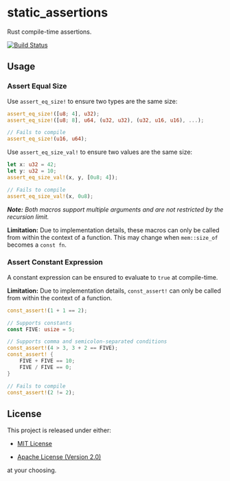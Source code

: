 # static_assertions

Rust compile-time assertions.

[![Build Status](https://travis-ci.org/nvzqz/static-assertions-rs.svg?branch=master)](https://travis-ci.org/nvzqz/static-assertions-rs)

## Usage

### Assert Equal Size

Use `assert_eq_size!` to ensure two types are the same size:

```rust
assert_eq_size!([u8; 4], u32);
assert_eq_size!([u8; 8], u64, (u32, u32), (u32, u16, u16), ...);

// Fails to compile
assert_eq_size!(u16, u64);
```

Use `assert_eq_size_val!` to ensure two values are the same size:

```rust
let x: u32 = 42;
let y: u32 = 10;
assert_eq_size_val!(x, y, [0u8; 4]);

// Fails to compile
assert_eq_size_val!(x, 0u8);
```

_**Note:** Both macros support multiple arguments and are not restricted by the recursion limit._

**Limitation:** Due to implementation details, these macros can only be called
from within the context of a function. This may change when `mem::size_of`
becomes a `const fn`.

### Assert Constant Expression

A constant expression can be ensured to evaluate to `true` at compile-time.

**Limitation:** Due to implementation details, `const_assert!` can only be
called from within the context of a function.

```rust
const_assert!(1 + 1 == 2);

// Supports constants
const FIVE: usize = 5;

// Supports comma and semicolon-separated conditions
const_assert!(4 > 3, 3 + 2 == FIVE);
const_assert! {
    FIVE + FIVE == 10;
    FIVE / FIVE == 0;
}

// Fails to compile
const_assert!(2 != 2);
```

## License

This project is released under either:

- [MIT License][license-mit]

- [Apache License (Version 2.0)][license-apache]

at your choosing.

[license-mit]: https://github.com/nvzqz/static-assertions-rs/blob/master/LICENSE-MIT
[license-apache]: https://github.com/nvzqz/static-assertions-rs/blob/master/LICENSE-APACHE

